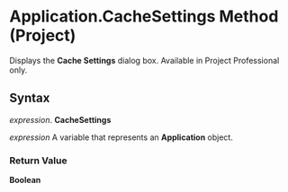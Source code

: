 
# Application.CacheSettings Method (Project)

Displays the  **Cache Settings** dialog box. Available in Project Professional only.


## Syntax

 _expression_. **CacheSettings**

 _expression_ A variable that represents an **Application** object.


### Return Value

 **Boolean**


